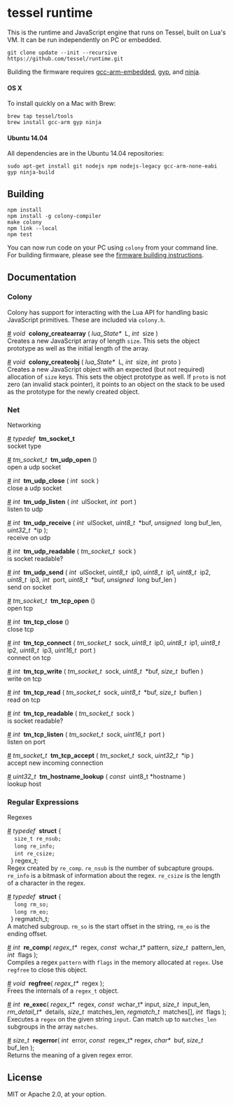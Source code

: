 # tessel runtime

This is the runtime and JavaScript engine that runs on Tessel, built on Lua's VM. It can be run independently on PC or embedded.

```
git clone update --init --recursive https://github.com/tessel/runtime.git
```

Building the firmware requires [gcc-arm-embedded](https://launchpad.net/gcc-arm-embedded), [gyp](https://code.google.com/p/gyp/), and [ninja](http://martine.github.io/ninja/).

#### OS X

To install quickly on a Mac with Brew:

```
brew tap tessel/tools
brew install gcc-arm gyp ninja
```

#### Ubuntu 14.04

All dependencies are in the Ubuntu 14.04 repositories:

```
sudo apt-get install git nodejs npm nodejs-legacy gcc-arm-none-eabi gyp ninja-build
```

## Building

```
npm install
npm install -g colony-compiler
make colony
npm link --local
npm test
```

You can now run code on your PC using `colony` from your command line. For building firmware, please see the [firmware building instructions](https://github.com/tessel/firmware).

## Documentation

### Colony
Colony has support for interacting with the Lua API for handling basic JavaScript primitives. These are included via `colony.h`.

&#x20;<a href="#api-void-colony_createarray-lua_State-L-int-size-" name="api-void-colony_createarray-lua_State-L-int-size-">#</a> <i>void</i>&nbsp; <b>colony_createarray</b> ( <i>lua\_State\*</i>&nbsp; L, <i>int</i>&nbsp; size )  
Creates a new JavaScript array of length `size`. This sets the object prototype as well as the initial length of the array.

&#x20;<a href="#api-void-colony_createobj-lua_State-L-int-size-int-proto-" name="api-void-colony_createobj-lua_State-L-int-size-int-proto-">#</a> <i>void</i>&nbsp; <b>colony_createobj</b> ( <i>lua\_State\*</i>&nbsp; L, <i>int</i>&nbsp; size, <i>int</i>&nbsp; proto )  
Creates a new JavaScript object with an expected (but not required) allocation of `size` keys. This sets the object prototype as well. If `proto` is not zero (an invalid stack pointer), it points to an object on the stack to be used as the prototype for the newly created object.

### Net
Networking

&#x20;<a href="#api-typedef-tm_socket_t" name="api-typedef-tm_socket_t">#</a> <i>typedef</i>&nbsp; <b>tm_socket_t</b>  
socket type

&#x20;<a href="#api-tm_socket_t-tm_udp_open-" name="api-tm_socket_t-tm_udp_open-">#</a> <i>tm_socket_t</i>&nbsp; <b>tm_udp_open</b> ()  
open a udp socket

&#x20;<a href="#api-int-tm_udp_close-int-sock-" name="api-int-tm_udp_close-int-sock-">#</a> <i>int</i>&nbsp; <b>tm_udp_close</b> ( <i>int</i>&nbsp; sock )  
close a udp socket

&#x20;<a href="#api-int-tm_udp_listen-int-ulSocket-int-port-" name="api-int-tm_udp_listen-int-ulSocket-int-port-">#</a> <i>int</i>&nbsp; <b>tm_udp_listen</b> ( <i>int</i>&nbsp; ulSocket, <i>int</i>&nbsp; port )  
listen to udp

&#x20;<a href="#api-int-tm_udp_receive-int-ulSocket-uint8_t-buf-unsigned-long-buf_len-uint32_t-ip-" name="api-int-tm_udp_receive-int-ulSocket-uint8_t-buf-unsigned-long-buf_len-uint32_t-ip-">#</a> <i>int</i>&nbsp; <b>tm_udp_receive</b> ( <i>int</i>&nbsp; ulSocket, <i>uint8\_t</i>&nbsp; \*buf, <i>unsigned</i>&nbsp; long buf\_len, <i>uint32\_t</i>&nbsp; \*ip );  
receive on udp

&#x20;<a href="#api-int-tm_udp_readable-tm_socket_t-sock-" name="api-int-tm_udp_readable-tm_socket_t-sock-">#</a> <i>int</i>&nbsp; <b>tm_udp_readable</b> ( <i>tm\_socket\_t</i>&nbsp; sock )  
is socket readable?

&#x20;<a href="#api-int-tm_udp_send-int-ulSocket-uint8_t-ip0-uint8_t-ip1-uint8_t-ip2-uint8_t-ip3-int-port-uint8_t-buf-unsigned-long-buf_len-" name="api-int-tm_udp_send-int-ulSocket-uint8_t-ip0-uint8_t-ip1-uint8_t-ip2-uint8_t-ip3-int-port-uint8_t-buf-unsigned-long-buf_len-">#</a> <i>int</i>&nbsp; <b>tm_udp_send</b> ( <i>int</i>&nbsp; ulSocket, <i>uint8\_t</i>&nbsp; ip0, <i>uint8\_t</i>&nbsp; ip1, <i>uint8\_t</i>&nbsp; ip2, <i>uint8\_t</i>&nbsp; ip3, <i>int</i>&nbsp; port, <i>uint8\_t</i>&nbsp; \*buf, <i>unsigned</i>&nbsp; long buf\_len )  
send on socket

&#x20;<a href="#api-tm_socket_t-tm_tcp_open-" name="api-tm_socket_t-tm_tcp_open-">#</a> <i>tm_socket_t</i>&nbsp; <b>tm_tcp_open</b> ()  
open tcp

&#x20;<a href="#api-int-tm_tcp_close-" name="api-int-tm_tcp_close-">#</a> <i>int</i>&nbsp; <b>tm_tcp_close</b> ()  
close tcp

&#x20;<a href="#api-int-tm_tcp_connect-tm_socket_t-sock-uint8_t-ip0-uint8_t-ip1-uint8_t-ip2-uint8_t-ip3-uint16_t-port-" name="api-int-tm_tcp_connect-tm_socket_t-sock-uint8_t-ip0-uint8_t-ip1-uint8_t-ip2-uint8_t-ip3-uint16_t-port-">#</a> <i>int</i>&nbsp; <b>tm_tcp_connect</b> ( <i>tm\_socket\_t</i>&nbsp; sock, <i>uint8\_t</i>&nbsp; ip0, <i>uint8\_t</i>&nbsp; ip1, <i>uint8\_t</i>&nbsp; ip2, <i>uint8\_t</i>&nbsp; ip3, <i>uint16\_t</i>&nbsp; port )  
connect on tcp

&#x20;<a href="#api-int-tm_tcp_write-tm_socket_t-sock-uint8_t-buf-size_t-buflen-" name="api-int-tm_tcp_write-tm_socket_t-sock-uint8_t-buf-size_t-buflen-">#</a> <i>int</i>&nbsp; <b>tm_tcp_write</b> ( <i>tm\_socket\_t</i>&nbsp; sock, <i>uint8\_t</i>&nbsp; \*buf, <i>size\_t</i>&nbsp; buflen )  
write on tcp

&#x20;<a href="#api-int-tm_tcp_read-tm_socket_t-sock-uint8_t-buf-size_t-buflen-" name="api-int-tm_tcp_read-tm_socket_t-sock-uint8_t-buf-size_t-buflen-">#</a> <i>int</i>&nbsp; <b>tm_tcp_read</b> ( <i>tm\_socket\_t</i>&nbsp; sock, <i>uint8\_t</i>&nbsp; \*buf, <i>size\_t</i>&nbsp; buflen )  
read on tcp

&#x20;<a href="#api-int-tm_tcp_readable-tm_socket_t-sock-" name="api-int-tm_tcp_readable-tm_socket_t-sock-">#</a> <i>int</i>&nbsp; <b>tm_tcp_readable</b> ( <i>tm\_socket\_t</i>&nbsp; sock )  
is socket readable?

&#x20;<a href="#api-int-tm_tcp_listen-tm_socket_t-sock-uint16_t-port-" name="api-int-tm_tcp_listen-tm_socket_t-sock-uint16_t-port-">#</a> <i>int</i>&nbsp; <b>tm_tcp_listen</b> ( <i>tm\_socket\_t</i>&nbsp; sock, <i>uint16\_t</i>&nbsp; port )  
listen on port

&#x20;<a href="#api-tm_socket_t-tm_tcp_accept-tm_socket_t-sock-uint32_t-ip-" name="api-tm_socket_t-tm_tcp_accept-tm_socket_t-sock-uint32_t-ip-">#</a> <i>tm_socket_t</i>&nbsp; <b>tm_tcp_accept</b> ( <i>tm\_socket\_t</i>&nbsp; sock, <i>uint32\_t</i>&nbsp; \*ip )  
accept new incoming connection

&#x20;<a href="#api-uint32_t-tm_hostname_lookup-const-uint8_t-hostname-" name="api-uint32_t-tm_hostname_lookup-const-uint8_t-hostname-">#</a> <i>uint32_t</i>&nbsp; <b>tm_hostname_lookup</b> ( <i>const</i>&nbsp; uint8\_t \*hostname )  
lookup host

### Regular Expressions
Regexes

&#x20;<a href="#api-typedef-struct-" name="api-typedef-struct-">#</a> <i>typedef</i>&nbsp; <b>struct</b> {  
&nbsp; &nbsp;&nbsp;`size_t re_nsub;`  
&nbsp; &nbsp;&nbsp;`long re_info;`  
&nbsp; &nbsp;&nbsp;`int re_csize;`  
&nbsp; } regex_t;  
Regex created by `re_comp`. `re_nsub` is the number of subcapture groups. `re_info` is a bitmask of information about the regex. `re_csize` is the length of a character in the regex.

&#x20;<a href="#api-typedef-struct-" name="api-typedef-struct-">#</a> <i>typedef</i>&nbsp; <b>struct</b> {  
&nbsp; &nbsp;&nbsp;`long rm_so;`  
&nbsp; &nbsp;&nbsp;`long rm_eo;`  
&nbsp; } regmatch_t;  
A matched subgroup. `rm_so` is the start offset in the string, `rm_eo` is the ending offset.

&#x20;<a href="#api-int-re_comp-regex_t-regex-const-wchar_t-pattern-size_t-pattern_len-int-flags-" name="api-int-re_comp-regex_t-regex-const-wchar_t-pattern-size_t-pattern_len-int-flags-">#</a> <i>int</i>&nbsp; <b>re_comp</b>( <i>regex\_t\*</i>&nbsp; regex, <i>const</i>&nbsp; wchar\_t\* pattern, <i>size\_t</i>&nbsp; pattern\_len, <i>int</i>&nbsp; flags );  
Compiles a regex `pattern` with `flags` in the memory allocated at `regex`. Use `regfree` to close this object.

&#x20;<a href="#api-void-regfree-regex_t-regex-" name="api-void-regfree-regex_t-regex-">#</a> <i>void</i>&nbsp; <b>regfree</b>( <i>regex\_t\*</i>&nbsp; regex );  
Frees the internals of a `regex_t` object.

&#x20;<a href="#api-int-re_exec-regex_t-regex-const-wchar_t-input-size_t-input_len-rm_detail_t-details-size_t-matches_len-regmatch_t-matches-int-flags-" name="api-int-re_exec-regex_t-regex-const-wchar_t-input-size_t-input_len-rm_detail_t-details-size_t-matches_len-regmatch_t-matches-int-flags-">#</a> <i>int</i>&nbsp; <b>re_exec</b>( <i>regex\_t\*</i>&nbsp; regex, <i>const</i>&nbsp; wchar\_t\* input, <i>size\_t</i>&nbsp; input\_len, <i>rm\_detail\_t\*</i>&nbsp; details, <i>size\_t</i>&nbsp; matches\_len, <i>regmatch\_t</i>&nbsp; matches[], <i>int</i>&nbsp; flags );  
Executes a `regex` on the given string `input`. Can match up to `matches_len` subgroups in the array `matches`.

&#x20;<a href="#api-size_t-regerror-int-error-const-regex_t-regex-char-buf-size_t-buf_len-" name="api-size_t-regerror-int-error-const-regex_t-regex-char-buf-size_t-buf_len-">#</a> <i>size_t</i>&nbsp; <b>regerror</b>( <i>int</i>&nbsp; error, <i>const</i>&nbsp; regex\_t\* regex, <i>char\*</i>&nbsp; buf, <i>size\_t</i>&nbsp; buf\_len );  
Returns the meaning of a given regex error.

## License

MIT or Apache 2.0, at your option.
